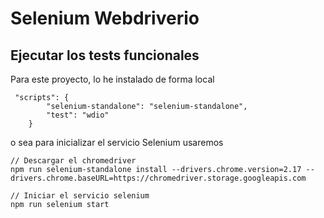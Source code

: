 
# Selenium Webdriverio

## Ejecutar los tests funcionales

Para este proyecto, lo he instalado de forma local

````
 "scripts": {
        "selenium-standalone": "selenium-standalone",
        "test": "wdio"
    }
````
o sea para inicializar el servicio Selenium usaremos

````
// Descargar el chromedriver 
npm run selenium-standalone install --drivers.chrome.version=2.17 --drivers.chrome.baseURL=https://chromedriver.storage.googleapis.com

// Iniciar el servicio selenium 
npm run selenium start
````